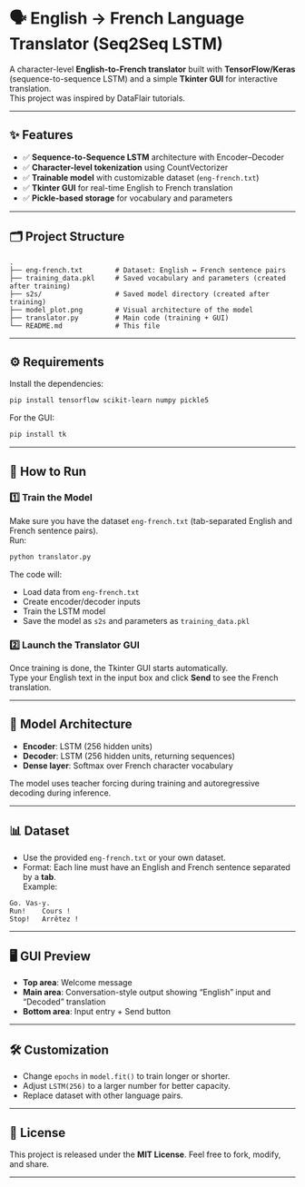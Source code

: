 # 🗣️ English → French Language Translator (Seq2Seq LSTM)

A character-level **English-to-French translator** built with **TensorFlow/Keras** (sequence-to-sequence LSTM) and a simple **Tkinter GUI** for interactive translation.  
This project was inspired by DataFlair tutorials.

---

## ✨ Features

- ✅ **Sequence-to-Sequence LSTM** architecture with Encoder–Decoder  
- ✅ **Character-level tokenization** using CountVectorizer  
- ✅ **Trainable model** with customizable dataset (`eng-french.txt`)  
- ✅ **Tkinter GUI** for real-time English to French translation  
- ✅ **Pickle-based storage** for vocabulary and parameters  

---

## 🗂 Project Structure

```
.
├── eng-french.txt        # Dataset: English ↔ French sentence pairs
├── training_data.pkl     # Saved vocabulary and parameters (created after training)
├── s2s/                  # Saved model directory (created after training)
├── model_plot.png        # Visual architecture of the model
├── translator.py         # Main code (training + GUI)
└── README.md             # This file
```

---

## ⚙️ Requirements

Install the dependencies:

```bash
pip install tensorflow scikit-learn numpy pickle5
```

For the GUI:

```bash
pip install tk
```

---

## 🚀 How to Run

### 1️⃣ Train the Model  
Make sure you have the dataset `eng-french.txt` (tab-separated English and French sentence pairs).  
Run:

```bash
python translator.py
```

The code will:
- Load data from `eng-french.txt`
- Create encoder/decoder inputs
- Train the LSTM model
- Save the model as `s2s` and parameters as `training_data.pkl`

### 2️⃣ Launch the Translator GUI  
Once training is done, the Tkinter GUI starts automatically.  
Type your English text in the input box and click **Send** to see the French translation.

---

## 🧠 Model Architecture

- **Encoder**: LSTM (256 hidden units)  
- **Decoder**: LSTM (256 hidden units, returning sequences)  
- **Dense layer**: Softmax over French character vocabulary  

The model uses teacher forcing during training and autoregressive decoding during inference.

---

## 📊 Dataset

- Use the provided `eng-french.txt` or your own dataset.  
- Format: Each line must have an English and French sentence separated by a **tab**.  
Example:

```
Go.	Vas-y.
Run!	Cours !
Stop!	Arrêtez !
```

---

## 🖥️ GUI Preview

- **Top area**: Welcome message  
- **Main area**: Conversation-style output showing “English” input and “Decoded” translation  
- **Bottom area**: Input entry + Send button  

---

## 🛠️ Customization

- Change `epochs` in `model.fit()` to train longer or shorter.  
- Adjust `LSTM(256)` to a larger number for better capacity.  
- Replace dataset with other language pairs.

---

## 📝 License

This project is released under the **MIT License**. Feel free to fork, modify, and share.

---

  
